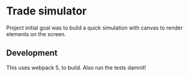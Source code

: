 # Trade simulator

Project initial goal was to build a quick simulation with canvas to render elements on the screen.

## Development

This uses webpack 5, to build. Also run the tests damnit!

